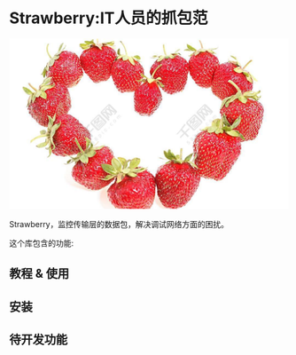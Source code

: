 # Strawberry:IT人员的抓包范
![](https://github.com/mm530/strawberry/raw/master/logo.jpg)

Strawberry，监控传输层的数据包，解决调试网络方面的困扰。

这个库包含的功能:

## 教程 & 使用

## 安装

## 待开发功能
